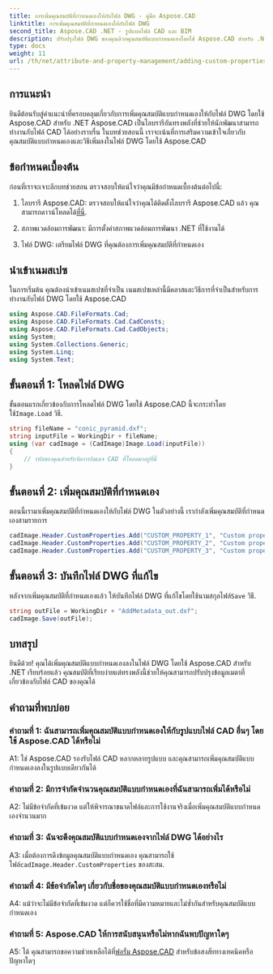 ```yaml
---
title: การเพิ่มคุณสมบัติที่กำหนดเองให้กับไฟล์ DWG - คู่มือ Aspose.CAD
linktitle: การเพิ่มคุณสมบัติที่กำหนดเองให้กับไฟล์ DWG
second_title: Aspose.CAD .NET - รูปแบบไฟล์ CAD และ BIM
description: ปรับปรุงไฟล์ DWG ของคุณด้วยคุณสมบัติแบบกำหนดเองโดยใช้ Aspose.CAD สำหรับ .NET ปฏิบัติตามคำแนะนำทีละขั้นตอนของเราเพื่อเพิ่มข้อมูลเมตาที่มีความหมายได้อย่างง่ายดาย
type: docs
weight: 11
url: /th/net/attribute-and-property-management/adding-custom-properties-to-dwg/
---
```

## การแนะนำ

ยินดีต้อนรับสู่คำแนะนำที่ครอบคลุมเกี่ยวกับการเพิ่มคุณสมบัติแบบกำหนดเองให้กับไฟล์ DWG โดยใช้ Aspose.CAD สำหรับ .NET Aspose.CAD เป็นไลบรารีอันทรงพลังที่ช่วยให้นักพัฒนาสามารถทำงานกับไฟล์ CAD ได้อย่างราบรื่น ในบทช่วยสอนนี้ เราจะเน้นที่การเสริมความเข้าใจเกี่ยวกับคุณสมบัติแบบกำหนดเองและวิธีเพิ่มลงในไฟล์ DWG โดยใช้ Aspose.CAD

## ข้อกำหนดเบื้องต้น

ก่อนที่เราจะเจาะลึกบทช่วยสอน ตรวจสอบให้แน่ใจว่าคุณมีข้อกำหนดเบื้องต้นต่อไปนี้:

1.  ไลบรารี Aspose.CAD: ตรวจสอบให้แน่ใจว่าคุณได้ติดตั้งไลบรารี Aspose.CAD แล้ว คุณสามารถดาวน์โหลดได้[ที่นี่](https://releases.aspose.com/cad/net/).

2. สภาพแวดล้อมการพัฒนา: มีการตั้งค่าสภาพแวดล้อมการพัฒนา .NET ที่ใช้งานได้

3. ไฟล์ DWG: เตรียมไฟล์ DWG ที่คุณต้องการเพิ่มคุณสมบัติที่กำหนดเอง

## นำเข้าเนมสเปซ

ในการเริ่มต้น คุณต้องนำเข้าเนมสเปซที่จำเป็น เนมสเปซเหล่านี้มีคลาสและวิธีการที่จำเป็นสำหรับการทำงานกับไฟล์ DWG โดยใช้ Aspose.CAD

```csharp
using Aspose.CAD.FileFormats.Cad;
using Aspose.CAD.FileFormats.Cad.CadConsts;
using Aspose.CAD.FileFormats.Cad.CadObjects;
using System;
using System.Collections.Generic;
using System.Linq;
using System.Text;
```

## ขั้นตอนที่ 1: โหลดไฟล์ DWG

 ขั้นตอนแรกเกี่ยวข้องกับการโหลดไฟล์ DWG โดยใช้ Aspose.CAD นี้จะกระทำโดยใช้`Image.Load` วิธี.

```csharp
string fileName = "conic_pyramid.dxf";
string inputFile = WorkingDir + fileName;
using (var cadImage = (CadImage)Image.Load(inputFile))
{
    // รหัสของคุณสำหรับจัดการอิมเมจ CAD ที่โหลดมาอยู่ที่นี่
}
```

## ขั้นตอนที่ 2: เพิ่มคุณสมบัติที่กำหนดเอง

ตอนนี้เรามาเพิ่มคุณสมบัติที่กำหนดเองให้กับไฟล์ DWG ในตัวอย่างนี้ เรากำลังเพิ่มคุณสมบัติที่กำหนดเองสามรายการ

```csharp
cadImage.Header.CustomProperties.Add("CUSTOM_PROPERTY_1", "Custom property test 1");
cadImage.Header.CustomProperties.Add("CUSTOM_PROPERTY_2", "Custom property test 2");
cadImage.Header.CustomProperties.Add("CUSTOM_PROPERTY_3", "Custom property test 3");
```

## ขั้นตอนที่ 3: บันทึกไฟล์ DWG ที่แก้ไข

 หลังจากเพิ่มคุณสมบัติที่กำหนดเองแล้ว ให้บันทึกไฟล์ DWG ที่แก้ไขโดยใช้นามสกุลไฟล์`Save` วิธี.

```csharp
string outFile = WorkingDir + "AddMetadata_out.dxf";
cadImage.Save(outFile);
```

## บทสรุป

ยินดีด้วย! คุณได้เพิ่มคุณสมบัติแบบกำหนดเองลงในไฟล์ DWG โดยใช้ Aspose.CAD สำหรับ .NET เรียบร้อยแล้ว คุณสมบัติที่เรียบง่ายแต่ทรงพลังนี้ช่วยให้คุณสามารถปรับปรุงข้อมูลเมตาที่เกี่ยวข้องกับไฟล์ CAD ของคุณได้

## คำถามที่พบบ่อย

### คำถามที่ 1: ฉันสามารถเพิ่มคุณสมบัติแบบกำหนดเองให้กับรูปแบบไฟล์ CAD อื่นๆ โดยใช้ Aspose.CAD ได้หรือไม่

A1: ใช่ Aspose.CAD รองรับไฟล์ CAD หลากหลายรูปแบบ และคุณสามารถเพิ่มคุณสมบัติแบบกำหนดเองลงในรูปแบบเดียวกันได้

### คำถามที่ 2: มีการจำกัดจำนวนคุณสมบัติแบบกำหนดเองที่ฉันสามารถเพิ่มได้หรือไม่

A2: ไม่มีข้อจำกัดที่เข้มงวด แต่ให้พิจารณาขนาดไฟล์และการใช้งานจริงเมื่อเพิ่มคุณสมบัติแบบกำหนดเองจำนวนมาก

### คำถามที่ 3: ฉันจะดึงคุณสมบัติแบบกำหนดเองจากไฟล์ DWG ได้อย่างไร

 A3: เมื่อต้องการดึงข้อมูลคุณสมบัติแบบกำหนดเอง คุณสามารถใช้ไฟล์`cadImage.Header.CustomProperties` ของสะสม.

### คำถามที่ 4: มีข้อจำกัดใดๆ เกี่ยวกับชื่อของคุณสมบัติแบบกำหนดเองหรือไม่

A4: แม้ว่าจะไม่มีข้อจำกัดที่เข้มงวด แต่ก็ควรใช้ชื่อที่มีความหมายและไม่ซ้ำกันสำหรับคุณสมบัติแบบกำหนดเอง

### คำถามที่ 5: Aspose.CAD ให้การสนับสนุนหรือไม่หากฉันพบปัญหาใดๆ

 A5: ได้ คุณสามารถขอความช่วยเหลือได้ที่[ฟอรั่ม Aspose.CAD](https://forum.aspose.com/c/cad/19) สำหรับข้อสงสัยทางเทคนิคหรือปัญหาใดๆ